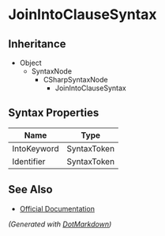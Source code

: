 # JoinIntoClauseSyntax

## Inheritance

* Object
  * SyntaxNode
    * CSharpSyntaxNode
      * JoinIntoClauseSyntax

## Syntax Properties

| Name        | Type        |
| ----------- | ----------- |
| IntoKeyword | SyntaxToken |
| Identifier  | SyntaxToken |

## See Also

* [Official Documentation](https://docs.microsoft.com/en-us/dotnet/api/microsoft.codeanalysis.csharp.syntax.joinintoclausesyntax)


*\(Generated with [DotMarkdown](http://github.com/JosefPihrt/DotMarkdown)\)*